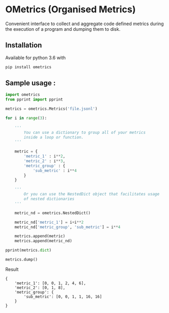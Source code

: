 # OMetrics (Organised Metrics)

Convenient interface to collect and aggregate code defined metrics during the execution of a program and dumping them to disk.

## Installation

Available for python 3.6 with

```bash
pip install ometrics
```

## Sample usage :

```python
import ometrics
from pprint import pprint

metrics = ometrics.Metrics('file.jsonl')

for i in range(3):
    
    '''
        You can use a dictionary to group all of your metrics 
        inside a loop or function.
    ''' 
    
    metric = {
        'metric_1' : i**2,
        'metric_2' : i**3,
        'metric_group' : {
            'sub_metric' : i**4
        }
    }

    '''
        Or you can use the NestedDict object that facilitates usage 
        of nested dictionaries
    ''' 

    metric_nd = ometrics.NestedDict()

    metric_nd['metric_1'] = i+i**2
    metric_nd['metric_group', 'sub_metric'] = i**4

    metrics.append(metric)
    metrics.append(metric_nd)

pprint(metrics.dict)

metrics.dump()
```

Result 

```
{
    'metric_1': [0, 0, 1, 2, 4, 6],
    'metric_2': [0, 1, 8],
    'metric_group': {
        'sub_metric': [0, 0, 1, 1, 16, 16]
    }
}
```